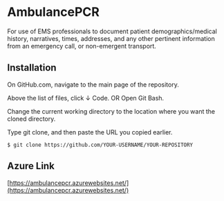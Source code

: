 # AmbulancePCR

For use of EMS professionals to document patient demographics/medical history, narratives, times, addresses, and any other pertinent information from an emergency call, or non-emergent transport.

## Installation

On GitHub.com, navigate to the main page of the repository.

Above the list of files, click &darr; Code.
OR
Open Git Bash.

Change the current working directory to the location where you want the cloned directory.

Type git clone, and then paste the URL you copied earlier.

```
$ git clone https://github.com/YOUR-USERNAME/YOUR-REPOSITORY
```

## Azure Link

[https://ambulancepcr.azurewebsites.net/](https://ambulancepcr.azurewebsites.net/)